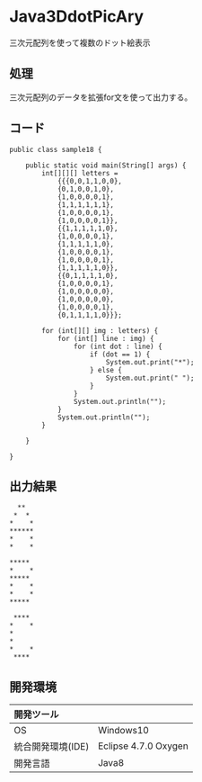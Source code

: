# Java3DdotPicAry
三次元配列を使って複数のドット絵表示

## 処理
三次元配列のデータを拡張for文を使って出力する。

## コード
```
public class sample18 {

	public static void main(String[] args) {
		int[][][] letters =
        	{{{0,0,1,1,0,0},
         	{0,1,0,0,1,0},
         	{1,0,0,0,0,1},
         	{1,1,1,1,1,1},
         	{1,0,0,0,0,1},
         	{1,0,0,0,0,1}},
         	{{1,1,1,1,1,0},
         	{1,0,0,0,0,1},
         	{1,1,1,1,1,0},
         	{1,0,0,0,0,1},
         	{1,0,0,0,0,1},
         	{1,1,1,1,1,0}},
         	{{0,1,1,1,1,0},
         	{1,0,0,0,0,1},
         	{1,0,0,0,0,0},
         	{1,0,0,0,0,0},
         	{1,0,0,0,0,1},
         	{0,1,1,1,1,0}}};

		for (int[][] img : letters) {
			for (int[] line : img) {
				for (int dot : line) {
					if (dot == 1) {
						System.out.print("*");
					} else {
						System.out.print(" ");
					}
				}
				System.out.println("");
			}
			System.out.println("");
		}

	}

}
```

## 出力結果  
```
  **  
 *  * 
*    *
******
*    *
*    *

***** 
*    *
***** 
*    *
*    *
***** 

 **** 
*    *
*     
*     
*    *
 **** 
```
  
## 開発環境
| 開発ツール |  |
|:-|:-|
| OS | Windows10 |
| 統合開発環境(IDE) | Eclipse 4.7.0 Oxygen |
| 開発言語 | Java8 |
